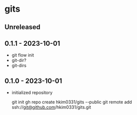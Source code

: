 # gits

## Unreleased

## 0.1.1 - 2023-10-01
- git flow init
- git-dir?
- git-dirs

## 0.1.0 - 2023-10-01
- initialized repository

    git init
    gh repo create hkim0331/gits --public
    git remote add ssh://git@github.com/hkim0331/gits.git
